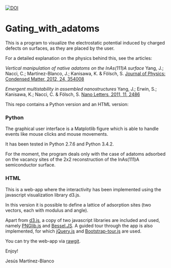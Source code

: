 [![DOI](https://zenodo.org/badge/9647/chumo/Gating_with_adatoms.svg)](http://dx.doi.org/10.5281/zenodo.14781)

Gating_with_adatoms
===================

This is a program to visualize the electrostatic potential 
induced by charged defects on surfaces, as they are placed by the user.

For a detailed explanation on the physics behind this, see the articles:

*Vertical manipulation of native adatoms on the InAs(111)A surface*
Yang, J.; Nacci, C.; Martínez-Blanco, J.; Kanisawa, K. & Fölsch, S.
[Journal of Physics: Condensed Matter, 2012, 24, 354008](http://dx.doi.org/10.1088/0953-8984/24/35/354008)

*Emergent multistability in assembled nanostructures*
Yang, J.; Erwin, S.; Kanisawa, K.; Nacci, C. & Fölsch, S.
[Nano Letters, 2011, 11, 2486](http://dx.doi.org/10.1021/nl2009444)

This repo contains a Python version and an HTML version:

### Python
The graphical user interface is a Matplotlib figure which is able to handle events
like mouse clicks and mouse movements.

It has been tested in Python 2.7.6 and Python 3.4.2.

For the moment, the program deals only with the case of adatoms adsorbed on 
the vacancy sites of the 2x2 reconstruction of the InAs(111)A semiconductor surface. 

### HTML
This is a web-app where the interactivity has been implemented using the javascript visualization library d3.js.

In this version it is possible to define a lattice of adsorption sites (two vectors, each with modulus and angle).

Apart from [d3.js](http://d3js.org/), a copy of two javascript libraries are included and used, namely [PNGlib.js](http://www.xarg.org/2010/03/generate-client-side-png-files-using-javascript/) and [Bessel.JS](https://github.com/SheetJS/bessel). A guided tour through the app is also implemented, for which [jQuery.js](https://jquery.com/) and [Bootstrap-tour.js](http://bootstraptour.com/) are used.

You can try the web-app via [rawgit](https://rawgit.com/chumo/Gating_with_adatoms/master/WebApp/Gating_with_adatoms.html).

Enjoy!

Jesús Martínez-Blanco
